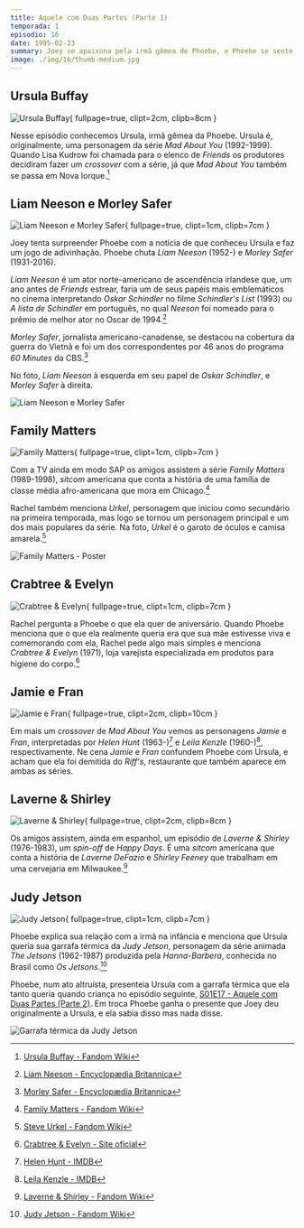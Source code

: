 ```yaml
---
title: Aquele com Duas Partes (Parte 1)
temporada: 1
episodio: 16
date: 1995-02-23
summary: Joey se apaixona pela irmã gêmea de Phoebe, e Phoebe se sente desprezada. Ross vai às aulas de parto Lamaze com Carol e Susan.
image: ./img/16/thumb-medium.jpg
---
```


## Ursula Buffay

![Ursula Buffay](./img/16/ursula-buffay.png){ fullpage=true, clipt=2cm, clipb=8cm }

Nesse episódio conhecemos Ursula, irmã gêmea da Phoebe. Ursula é, originalmente,
uma personagem da série *Mad About You* (1992-1999). Quando Lisa Kudrow foi
chamada para o elenco de *Friends* os produtores decidiram fazer um *crossover*
com a série, já que *Mad About You* também se passa em Nova Iorque.[^ursula-fandom]

[^ursula-fandom]: [Ursula Buffay - Fandom Wiki](https://friends.fandom.com/wiki/Ursula_Buffay)

## Liam Neeson e Morley Safer

![Liam Neeson e Morley Safer](./img/16/liam-neeson-e-morley-safer.png){ fullpage=true, clipt=1cm, clipb=7cm }

<cena>
  <joey
    original="- Hey, Pheebs. Guess who we saw today."
    traducao="- Ei, Pheebs. Adivinha quem vimos hoje."
  />
  <phoebe
    original="- Liam Neeson. Morley Safer."
    traducao="- Liam Neeson. Morley Safer."
  />
</cena>

Joey tenta surpreender Phoebe com a notícia de que conheceu Ursula e faz um jogo de
adivinhação. Phoebe chuta *Liam Neeson* (1952-) e *Morley Safer* (1931-2016).

*Liam Neeson* é um ator norte-americano de ascendência irlandese que, um ano antes de
*Friends* estrear, faria um de seus papéis mais emblemáticos no cinema interpretando
*Oskar Schindler* no filme *Schindler's List* (1993) ou *A lista de Schindler* em
português, no qual *Neeson* foi nomeado para o prêmio de melhor ator no
Oscar de 1994.[^neeson-britannica]

<!-- {"latex":[{"begin":{"tag":"col-1","width":0.45}}]} -->

*Morley Safer*, jornalista americano-canadense, se destacou na cobertura da guerra do
Vietnã e foi um dos correspondentes por 46 anos do programa
*60 Minutes* da CBS.[^safer-britannica]

No foto, *Liam Neeson* à esquerda em seu papel de *Oskar Schindler*, e *Morley Safer*
à direita.

<!--{"latex":[{"end":{"tag":"col-1"}},{"begin":{"tag":"col-2","width":0.5}}]}-->

![Liam Neeson e Morley Safer](./img/16/liam-neeson-e-morley-safer-foto.png)

<!--{"latex":[{"end":{"tag":"col-2"}}]}-->

[^neeson-britannica]: [Liam Neeson - Encyclopædia Britannica](https://www.britannica.com/biography/Liam-Neeson)
[^safer-britannica]: [Morley Safer - Encyclopædia Britannica](https://www.britannica.com/biography/Morley-Safer)

## Family Matters

![Family Matters](./img/16/family-matters.png){ fullpage=true, clipt=1cm, clipb=7cm }

Com a TV ainda em modo SAP os amigos assistem a série *Family Matters* (1989-1998),
*sitcom* americana que conta a história de uma família de classe média afro-americana
que mora em Chicago.[^familymatters-fandom]

<cena>
  <rachel
    original="- Oh, cool. Urkel in Spanish is Urkel."
    traducao="- Que barato. Urkel, em espanhol, é Urkel."
  />
</cena>

Rachel também menciona *Urkel*, personagem que iniciou como secundário na primeira
temporada, mas logo se tornou um personagem principal e um dos mais populares da
série. Na foto, *Urkel* é o garoto de óculos e camisa amarela.[^urkel-fandom]

![Family Matters - Poster](./img/16/family-matters-poster.jpg)

[^familymatters-fandom]: [Family Matters - Fandom Wiki](https://familymatters.fandom.com/wiki/Family_Matters)
[^urkel-fandom]: [Steve Urkel - Fandom Wiki](https://familymatters.fandom.com/wiki/Steve_Urkel)

## Crabtree & Evelyn

![Crabtree & Evelyn](./img/16/crabtree-evelyn.png){ fullpage=true, clipt=1cm, clipb=7cm }

<cena>
  <rachel
    original="- Anything from Crabtree & Evelyn?"
    traducao="- Alguma coisa de Crabtree & Evelyn?"
  />
  <phoebe
    original="- Bath salts would be nice."
    traducao="- Sais de banho seriam uma boa."
  />
</cena>

Rachel pergunta a Phoebe o que ela quer de aniversário. Quando Phoebe menciona que
o que ela realmente queria era que sua mãe estivesse viva e comemorando com ela,
Rachel pede algo mais simples e menciona *Crabtree & Evelyn* (1971), loja varejista
especializada em produtos para higiene do corpo.[^crabtree-website]

[^crabtree-website]: [Crabtree & Evelyn - Site oficial](https://www.crabtree-evelyn.com/pages/about-us)

## Jamie e Fran

![Jamie e Fran](./img/16/jamie-e-fran.png){ fullpage=true, clipt=2cm, clipb=10cm }

Em mais um *crossover* de *Mad About You* vemos as personagens *Jamie* e *Fran*,
interpretadas por *Helen Hunt* (1963-)[^hunt-imdb] e *Leila Kenzle* (1960-)[^kenzle-imdb],
respectivamente. Ne cena *Jamie* e *Fran* confundem Phoebe com Ursula, e acham que
ela foi demitida do *Riff's*, restaurante que também aparece em ambas as séries.

[^hunt-imdb]: [Helen Hunt - IMDB](https://www.imdb.com/name/nm0000166/)
[^kenzle-imdb]: [Leila Kenzle - IMDB](https://www.imdb.com/name/nm0005087/)

## Laverne & Shirley

![Laverne & Shirley](./img/16/laverne-shirley.png){ fullpage=true, clipt=2cm, clipb=8cm }

Os amigos assistem, ainda em espanhol, um episódio de *Laverne & Shirley* (1976-1983),
um *spin-off* de *Happy Days*. É uma *sitcom* americana que conta a história
de *Laverne DeFazio* e *Shirley Feeney* que trabalham em uma cervejaria em
Milwaukee.[^laverne-fandom]

[^laverne-fandom]: [Laverne & Shirley - Fandom Wiki](https://bit.ly/3o9s1ol)

## Judy Jetson

![Judy Jetson](./img/16/judy-jetson.png){ fullpage=true, clipt=1cm, clipb=7cm }

<cena>
  <phoebe
    original="- When I was 8, I wouldn't let her have my Judy Jetson Thermos, so she threw it under the bus."
    traducao="- Aos oito anos, não deixei pegar minha garrafa térmica da Judy Jetson. Ela jogou embaixo do ônibus."
  />
</cena>

Phoebe explica sua relação com a irmã na infância e menciona que Ursula queria
sua garrafa térmica da *Judy Jetson*, personagem da série animada *The Jetsons*
(1962-1987) produzida pela *Hanna-Barbera*, conhecida no Brasil como
*Os Jetsons*.[^judy-fandom]

Phoebe, num ato altruísta, presenteia Ursula com a garrafa térmica que ela tanto
queria quando criança no episódio seguinte, [S01E17 - Aquele com Duas Partes (Parte 2)](/temporada/1/episodio/17/). Em troca Phoebe ganha o presente que Joey deu originalmente a Ursula,
e ela sabia disso mas nada disse.

![Garrafa térmica da Judy Jetson](./img/16/garrafa-judy-jetson.png)

[^judy-fandom]: [Judy Jetson - Fandom Wiki](https://thejetsons.fandom.com/wiki/Judy_Jetson)

